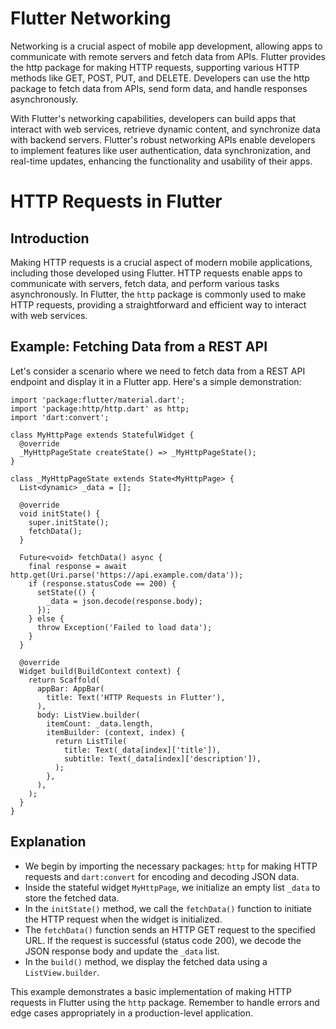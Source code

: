 # Flutter Networking

Networking is a crucial aspect of mobile app development, allowing apps to communicate with remote servers and fetch data from APIs. Flutter provides the http package for making HTTP requests, supporting various HTTP methods like GET, POST, PUT, and DELETE. Developers can use the http package to fetch data from APIs, send form data, and handle responses asynchronously.

With Flutter's networking capabilities, developers can build apps that interact with web services, retrieve dynamic content, and synchronize data with backend servers. Flutter's robust networking APIs enable developers to implement features like user authentication, data synchronization, and real-time updates, enhancing the functionality and usability of their apps.


# HTTP Requests in Flutter

## Introduction
Making HTTP requests is a crucial aspect of modern mobile applications, including those developed using Flutter. HTTP requests enable apps to communicate with servers, fetch data, and perform various tasks asynchronously. In Flutter, the `http` package is commonly used to make HTTP requests, providing a straightforward and efficient way to interact with web services.

## Example: Fetching Data from a REST API

Let's consider a scenario where we need to fetch data from a REST API endpoint and display it in a Flutter app. Here's a simple demonstration:

```
import 'package:flutter/material.dart';
import 'package:http/http.dart' as http;
import 'dart:convert';

class MyHttpPage extends StatefulWidget {
  @override
  _MyHttpPageState createState() => _MyHttpPageState();
}

class _MyHttpPageState extends State<MyHttpPage> {
  List<dynamic> _data = [];

  @override
  void initState() {
    super.initState();
    fetchData();
  }

  Future<void> fetchData() async {
    final response = await http.get(Uri.parse('https://api.example.com/data'));
    if (response.statusCode == 200) {
      setState(() {
        _data = json.decode(response.body);
      });
    } else {
      throw Exception('Failed to load data');
    }
  }

  @override
  Widget build(BuildContext context) {
    return Scaffold(
      appBar: AppBar(
        title: Text('HTTP Requests in Flutter'),
      ),
      body: ListView.builder(
        itemCount: _data.length,
        itemBuilder: (context, index) {
          return ListTile(
            title: Text(_data[index]['title']),
            subtitle: Text(_data[index]['description']),
          );
        },
      ),
    );
  }
}
```

## Explanation
- We begin by importing the necessary packages: `http` for making HTTP requests and `dart:convert` for encoding and decoding JSON data.
- Inside the stateful widget `MyHttpPage`, we initialize an empty list `_data` to store the fetched data.
- In the `initState()` method, we call the `fetchData()` function to initiate the HTTP request when the widget is initialized.
- The `fetchData()` function sends an HTTP GET request to the specified URL. If the request is successful (status code 200), we decode the JSON response body and update the `_data` list.
- In the `build()` method, we display the fetched data using a `ListView.builder`.

This example demonstrates a basic implementation of making HTTP requests in Flutter using the `http` package. Remember to handle errors and edge cases appropriately in a production-level application.

